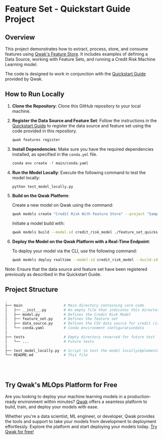 # Feature Set - Quickstart Guide Project

## Overview

This project demonstrates how to extract, process, store, and consume features using [Qwak's Feature Store](https://www.qwak.com/product/feature-store). It includes examples of defining a Data Source, working with Feature Sets, and running a Credit Risk Machine Learning model. 

The code is designed to work in conjunction with the [Quickstart Guide](https://docs-saas.qwak.com/docs/getting-started-copy) provided by Qwak.

## How to Run Locally

1. **Clone the Repository**: Clone this GitHub repository to your local machine.

2. **Register the Data Source and Feature Set**: Follow the instructions in the [Quickstart Guide](https://docs-saas.qwak.com/docs/feature-store-quickstart-guide) to register the data source and feature set using the code provided in this repository.

    ```bash
    qwak features register
    ```

3. **Install Dependencies**: Make sure you have the required dependencies installed, as specified in the `conda.yml` file.

    ```bash
    conda env create -f main/conda.yaml
    ```


4. **Run the Model Locally**: Execute the following command to test the model locally:

   ```bash
   python test_model_locally.py
   ```

5. **Build on the Qwak Platform**:

    Create a new model on Qwak using the command:

    ```bash
    qwak models create "Credit Risk With Feature Store" --project "Sample Project"
    ```


    Initiate a model build with:

    ```bash
    qwak models build --model-id credit_risk_model ./feature_set_quickstart_guide
    ```

6. **Deploy the Model on the Qwak Platform with a Real-Time Endpoint**:

    To deploy your model via the CLI, use the following command:

    ```bash
    qwak models deploy realtime --model-id credit_risk_model --build-id <your-build-id>
    ```



Note: Ensure that the data source and feature set have been registered previously as described in the Quickstart Guide.

## Project Structure

```bash
.
├── main                   # Main directory containing core code
│   ├── __init__.py        # An empty file that indicates this directory is a Python package
│   ├── model.py           # Defines the Credit Risk Model
│   ├── feature_set.py     # Defines the feature set
│   ├── data_source.py     # Defines the CSV data source for credit risk 
│   └── conda.yaml         # Conda environment configurationdata
|
├── tests                  # Empty directory reserved for future test 
│   └── ...                # Future tests
|
├── test_model_locally.py  # Script to test the model locallyimplementations
└── README.md              # This file
```


<br>
<br>

## Try Qwak's MLOps Platform for Free

Are you looking to deploy your machine learning models in a production-ready environment within minutes? [Qwak](https://www.qwak.com/) offers a seamless platform to build, train, and deploy your models with ease.

Whether you're a data scientist, ML engineer, or developer, Qwak provides the tools and support to take your models from development to deployment effortlessly. Explore the platform and start deploying your models today. [Try Qwak for free!](https://www.qwak.com/)

